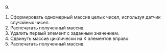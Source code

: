 9.
1) Сформировать одномерный массив целых чисел, 
используя датчик случайных чисел.
2) Распечатать полученный массив.
3) Удалить первый элемент с заданным значением.
4) Сдвинуть массив циклически на К элементов вправо.
5) Распечатать полученный массив.
